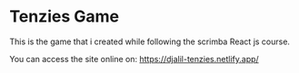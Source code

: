 # Tenzies Game

 This is the game that i created while following the scrimba React js course.

You can access the site online on: https://djalil-tenzies.netlify.app/
